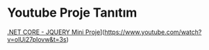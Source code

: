 # Youtube Proje Tanıtım

[.NET CORE - JQUERY Mini Proje](https://img.youtube.com/vi/YOUTUBE_VIDEO_ID_HERE/0.jpg)](https://www.youtube.com/watch?v=olUi27pIovw&t=3s)


